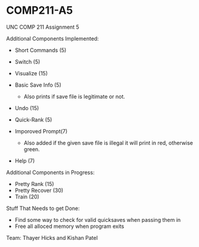 # COMP211-A5
UNC COMP 211 Assignment 5

Additional Components Implemented:
-  Short Commands (5)
-  Switch (5)
-  Visualize (15)
-  Basic Save Info (5)
    - Also prints if save file is legitimate or not.
-  Undo (15)
-  Quick-Rank (5)
-  Imporoved Prompt(7)
   - Also added if the given save file is illegal it will print in red, otherwise green. 
   
- Help (7) 



Additional Components in Progress:
- Pretty Rank (15)
- Pretty Recover (30)
- Train (20)

  
Stuff That Needs to get Done:
-  Find some way to check for valid quicksaves when passing them in
-  Free all alloced memory when program exits

Team: Thayer Hicks and Kishan Patel
